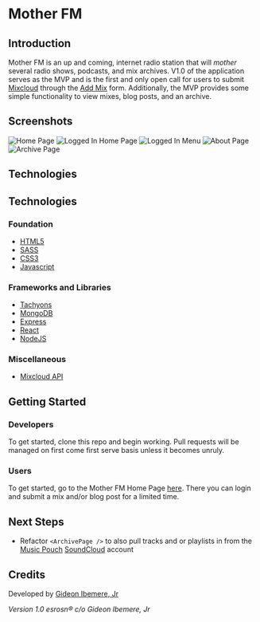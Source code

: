 # Mother FM

## Introduction

Mother FM is an up and coming, internet radio station that will _mother_ several radio shows, podcasts, and mix archives. V1.0 of the application serves as the MVP and is the first and only open call for users to submit [Mixcloud](https://mixcloud.com) through the [Add Mix](https://motherfm.netlify.com/create-mix) form. Additionally, the MVP provides some simple functionality to view mixes, blog posts, and an archive.

## Screenshots

![Home Page](https://imgur.com/CTJ7bEe.png)
![Logged In Home Page](https://imgur.com/KNffcGF.png)
![Logged In Menu](https://imgur.com/oCLxVUS.png)
![About Page](https://imgur.com/1W8iwb6.png)
![Archive Page](https://imgur.com/MT19vu7.png)


## Technologies


## Technologies


### Foundation

- [HTML5](https://en.wikipedia.org/wiki/HTML)
- [SASS](https://sass-lang.com/)
- [CSS3](https://developer.mozilla.org/en-US/docs/Web/CSS/CSS3)
- [Javascript](https://www.javascript.com/)

### Frameworks and Libraries

- [Tachyons](https://tachyons.io/)
- [MongoDB](https://www.mongodb.com/)
- [Express](https://expressjs.com/)
- [React](https://reactjs.org/)
- [NodeJS](https://nodejs.org/en/)

### Miscellaneous

- [Mixcloud API](https://www.mixcloud.com/developers/)

## Getting Started

### Developers

To get started, clone this repo and begin working. Pull requests will be managed on first come first serve basis unless it becomes unruly.

### Users

To get started, go to the Mother FM Home Page [here](https://www.motherfm.netlify.com). There you can login and submit a mix and/or blog post for a limited time.

## Next Steps

- Refactor `<ArchivePage />` to also pull tracks and or playlists in from the [Music Pouch](https://www.soundcloud.com/themusicpouch) [SoundCloud](https://soundcloud.com) account

## Credits

Developed by [Gideon Ibemere, Jr](www.gideonjr.com)

_Version 1.0 esrosn&reg; c/o Gideon Ibemere, Jr_
